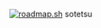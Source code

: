 <span>[![roadmap.sh](https://roadmap.sh/card/wide/66b60db80f660dfe9f78db97?variant=dark&roadmaps=66b7fc13b64402e05261947f%2Cgolang)](https://roadmap.sh)</span><span> sotetsu</span>
